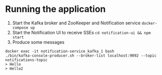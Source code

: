 # Running the application
1. Start the Kafka broker and ZooKeeper and Notification service
`docker-compose up`
2. Start the Notification UI to receive SSEs
`cd notification-ui && npm start`
3. Produce some messages
```
docker exec -it notification-service_kafka_1 bash
./bin/kafka-console-producer.sh --broker-list localhost:9092 --topic notifications-topic
> Hello
> Hello2 
```
